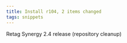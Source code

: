 ```yaml
---
title: Install r104, 2 items changed
tags: snippets
---
```


Retag Synergy 2.4 release (repository cleanup)
